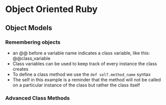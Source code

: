 # Object Oriented Ruby
## Object Models
### Remembering objects
* an @@ before a variable name indicates a class variable, like this: @@class_variable
* Class variables can be used to keep track of every instance the class creates
* To define a class method we use the `def self.method_name` syntax
* The self in this example is a reminder that the method will not be called on a particular instance of the class but rather the class itself

### Advanced Class Methods
